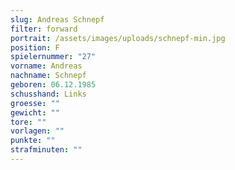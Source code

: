 ```yaml
---
slug: Andreas Schnepf
filter: forward
portrait: /assets/images/uploads/schnepf-min.jpg
position: F
spielernummer: "27"
vorname: Andreas
nachname: Schnepf
geboren: 06.12.1985
schusshand: Links
groesse: ""
gewicht: ""
tore: ""
vorlagen: ""
punkte: ""
strafminuten: ""
---
```

